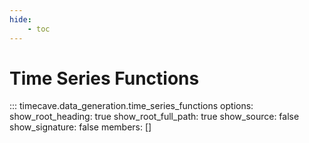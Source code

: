 ```yaml
---
hide:
    - toc
---
```


# Time Series Functions

::: timecave.data_generation.time_series_functions
    options:
        show_root_heading: true
        show_root_full_path: true
        show_source: false
        show_signature: false
        members: []